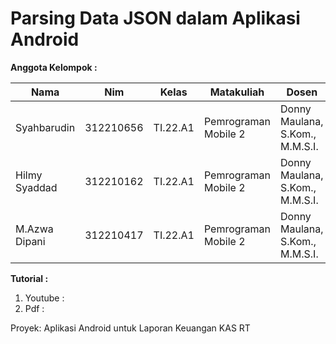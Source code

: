 # Parsing Data JSON dalam Aplikasi Android

**Anggota Kelompok :** <br>

| Nama | Nim | Kelas | Matakuliah | Dosen |
|-----|------|-----|-----|-----|
|Syahbarudin|312210656|TI.22.A1|Pemrograman Mobile 2|Donny Maulana, S.Kom., M.M.S.I.|
|Hilmy Syaddad|312210162|TI.22.A1|Pemrograman Mobile 2|Donny Maulana, S.Kom., M.M.S.I.|
|M.Azwa Dipani|312210417|TI.22.A1|Pemrograman Mobile 2|Donny Maulana, S.Kom., M.M.S.I.|

**Tutorial :** <br>

1. Youtube : 
2. Pdf :

Proyek: Aplikasi Android untuk Laporan Keuangan KAS RT
